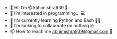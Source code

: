 - 👋 Hi, I’m @Abhimishra939 🙈
- 👀 I’m interested in programming... 💻
- 🌱 I’m currently learning Python and Bash 👨‍💻
- 💞️ I’m looking to collaborate on nothing 🙄
- 📫 How to reach me abhimishra939@gmail.com 💯

<!---
Abhimishra939/Abhimishra939 is a ✨ special ✨ repository because its `README.md` (this file) appears on your GitHub profile.
You can click the Preview link to take a look at your changes.
--->
